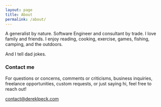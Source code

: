 ```yaml
---
layout: page
title: About
permalink: /about/
---
```


A generalist by nature. Software Engineer and consultant by trade. I love family and friends. I enjoy reading, cooking, exercise, games, fishing, camping, and the outdoors.

And I tell dad jokes.

### Contact me

For questions or concerns, comments or criticisms, business inquiries, freelance opportunities, custom requests, or just saying hi, feel free to reach out!

[contact@dereklpeck.com](mailto:contact@dereklpeck.com)